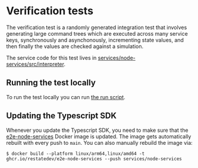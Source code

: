 # Verification tests

The verification test is a randomly generated integration test that involves generating large
command trees which are executed across many service keys, synchronously and asynchonously,
incrementing state values, and then finally the values are checked against a simulation.

The service code for this test lives in [services/node-services/src/interpreter](../../services/node-services/src/interpreter).

## Running the test locally

To run the test locally you can run [the run script](../../services/node-services/compose/run.sh).

## Updating the Typescript SDK

Whenever you update the Typescript SDK, you need to make sure that the [e2e-node-services](https://github.com/orgs/restatedev/packages/container/package/e2e-node-services) Docker image is updated.
The image gets automatically rebuilt with every push to `main`.
You can also manually rebuild the image via:

```shell
$ docker build --platform linux/arm64,linux/amd64 -t ghcr.io/restatedev/e2e-node-services --push services/node-services
```
